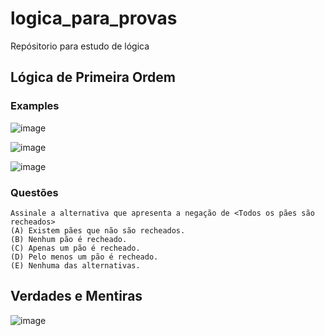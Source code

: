 # logica_para_provas
Repósitorio para estudo de lógica


## Lógica de Primeira Ordem

### Examples 
![image](https://github.com/mathewsrc/logica_para_provas/assets/94936606/a7533d6c-7dcd-4ae5-8b43-a27a6ea818ac)

![image](https://github.com/mathewsrc/logica_para_provas/assets/94936606/0bd6718a-5181-4e39-9e5b-110ecb1f0575)

![image](https://github.com/mathewsrc/logica_para_provas/assets/94936606/cdaa1978-9dd1-4b4c-9f2d-c8ea9d13963f)

### Questões 
```
Assinale a alternativa que apresenta a negação de <Todos os pães são recheados>
(A) Existem pães que não são recheados.
(B) Nenhum pão é recheado.
(C) Apenas um pão é recheado.
(D) Pelo menos um pão é recheado.
(E) Nenhuma das alternativas.
```


## Verdades e Mentiras

![image](https://github.com/mathewsrc/logica_para_provas/assets/94936606/31ce028f-ed52-403f-a5a7-f14ef03f641e)

